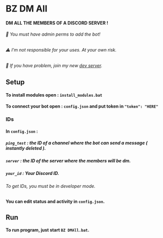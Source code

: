 
# BZ DM All
#### DM ALL THE MEMBERS OF A DISCORD SERVER !
###### 🤖 _You must have admin perms to add the bot!_ 
###### ⚠️ _I'm not responsible for your uses. At your own risk._ 
###### 📱 _If you have problem, join my new [dev server](https://github.com/b4l0z/bz_dmall)._ 


## Setup

#### To install modules open : `install_modules.bat`
#### To connect your bot open : `config.json` and put token in `"token": "HERE"`

### IDs
#### In `config.json` :
##### `ping_test` : the ID of a channel where the bot can send a message ( instantly deleted ).
##### `server` : the ID of the server where the members will be dm.
##### `your_id` : Your Discord ID.
###### _To get IDs, you must be in developer mode._

#### You can edit status and activity in `config.json`.

## Run

#### To run program, just start `BZ DMAll.bat`.

